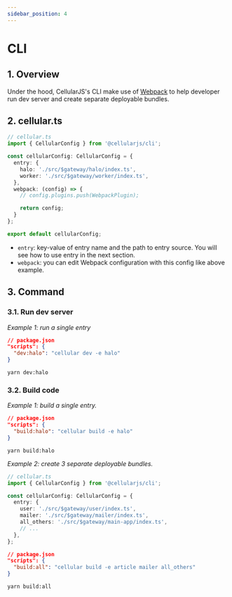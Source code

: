 ```yaml
---
sidebar_position: 4
---
```


# CLI
## 1. Overview
Under the hood, CellularJS's CLI make use of [Webpack](https://webpack.js.org/) to help developer run dev server and create separate deployable bundles.

## 2. cellular.ts
```ts
// cellular.ts
import { CellularConfig } from '@cellularjs/cli';

const cellularConfig: CellularConfig = {
  entry: {
    halo: './src/$gateway/halo/index.ts',
    worker: './src/$gateway/worker/index.ts',
  },
  webpack: (config) => {
    // config.plugins.push(WebpackPlugin);

    return config;
  }
};

export default cellularConfig;
```
- `entry`: key-value of entry name and the path to entry source. You will see how to use entry in the next section.
- `webpack`: you can edit Webpack configuration with this config like above example.

## 3. Command
### 3.1. Run dev server
*Example 1: run a single entry*
```json
// package.json
"scripts": {
  "dev:halo": "cellular dev -e halo"
}
```

```
yarn dev:halo
```

### 3.2. Build code
*Example 1: build a single entry.*
```json
// package.json
"scripts": {
  "build:halo": "cellular build -e halo"
}
```

```
yarn build:halo
```

*Example 2: create 3 separate deployable bundles.*
```ts
// cellular.ts
import { CellularConfig } from '@cellularjs/cli';

const cellularConfig: CellularConfig = {
  entry: {
    user: './src/$gateway/user/index.ts',
    mailer: './src/$gateway/mailer/index.ts',
    all_others: './src/$gateway/main-app/index.ts',
    // ...
  },
};
```

```json
// package.json
"scripts": {
  "build:all": "cellular build -e article mailer all_others"
}
```

```
yarn build:all
```
